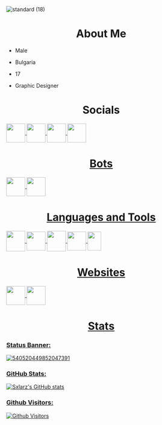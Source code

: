 ![standard (18)](https://user-images.githubusercontent.com/68730434/115160008-a0eb8a80-a09e-11eb-8f5d-2fe13e6d3c1c.gif)

<h1 align="center"> About Me </h1>

-  Male

-  Bulgaria

-  17

-  Graphic Designer

<h1 align="center"> Socials </h1>
<a href="https://www.youtube.com/c/Sxlarz" target=blank><img align="center" src="https://user-images.githubusercontent.com/68730434/115648882-ede59000-a32e-11eb-8f89-309573d4fc71.png" height="50" width="50">
<a href="https://steamcommunity.com/id/Sxlarz/" target=blank><img align="center" src="https://user-images.githubusercontent.com/68730434/115649747-8d575280-a330-11eb-8d3a-07096ea2311c.png" height="50" width="50">
<a href="https://twitch.tv/sxlarz__" target=blank><img align="center" src="https://user-images.githubusercontent.com/68730434/115649927-ec1ccc00-a330-11eb-833e-f7ede18e723f.png" height="50" width="50">
<a href="https://twitter.com/Sxlarz_" target=blank><img align="center" src="https://user-images.githubusercontent.com/68730434/115650106-4584fb00-a331-11eb-8bee-89127f7c3a07.png" height="50" width="50">

<h1 align="center"> Bots </h1>
<a href="https://discord.com/oauth2/authorize?client_id=706120306082971699&permissions=2146958847&scope=bot" target=blank><img align="center" src="https://user-images.githubusercontent.com/68730434/115650226-7e24d480-a331-11eb-89db-cadb4f28e0bf.png" height="50" width="50">
<a href="https://discord.com/oauth2/authorize?client_id=752242570532225064&permissions=8&scope=bot" target=blank><img align="center" src="https://user-images.githubusercontent.com/68730434/115650478-f2f80e80-a331-11eb-9340-6526c90752b4.png" height="50" width="50">

<h1 align="center"> Languages and Tools </h1>
<a href="https://discord.gg" target=blank><img align="center" src="https://user-images.githubusercontent.com/68730434/115804077-e4216280-a3ea-11eb-9fa1-e9340de0459e.png" height="54" width="50">
<a href="https://www.javascript.com/" target=blank><img align="center" src="https://user-images.githubusercontent.com/68730434/115805509-ca354f00-a3ed-11eb-99e4-2f37e64890b0.png" height="50" width="50">
<a href="https://www.python.org/" target=blank><img align="center" src="https://user-images.githubusercontent.com/68730434/115804538-df10e300-a3eb-11eb-9574-ce0bb4db7271.png" height="54" width="50">
<a href="https://www.w3schools.com/html/" target=blank><img align="center" src="https://user-images.githubusercontent.com/68730434/115805001-bf2def00-a3ec-11eb-9724-3b285e499b26.png" height="50" width="50">
<a href="https://www.w3schools.com/html/" target=blank><img align="center" src="https://user-images.githubusercontent.com/68730434/115805951-a3c3e380-a3ee-11eb-8270-908b19a79ec5.png" height="50" width="36">

<h1 align="center"> Websites </h1>
<a href="https://ragebot.xyz" target=blank><img align="center" src="https://user-images.githubusercontent.com/68730434/115650226-7e24d480-a331-11eb-89db-cadb4f28e0bf.png" height="50" width="50">
<a href="https://zirobot.xyz" target=blank><img align="center" src="https://user-images.githubusercontent.com/68730434/115650478-f2f80e80-a331-11eb-9340-6526c90752b4.png" height="50" width="50">

<h1 align="center"> Stats </h1>

###  Status Banner:

![540520449852047391](https://discord.c99.nl/widget/theme-1/540520449852047391.png)

###  GitHub Stats:


![Sxlarz's GitHub stats](https://github-readme-stats.vercel.app/api?username=Sxl4rz&show_icons=true&theme=radical)

###  Github Visitors:
<a href="https://github.com/azsumqk"><img alt="Github Visitors" src="https://visitor-badge.glitch.me/badge?page_id=Sxl4rz.Sxl4rz" /></a>

